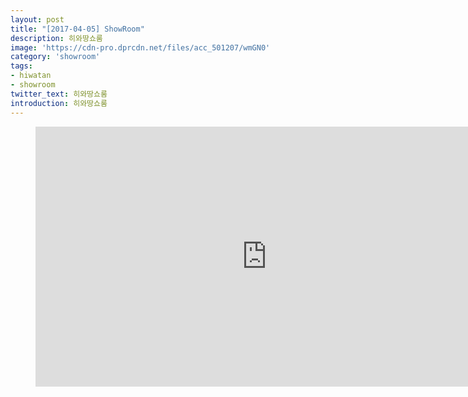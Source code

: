 ```yaml
---
layout: post
title: "[2017-04-05] ShowRoom"
description: 히와땅쇼룸
image: 'https://cdn-pro.dprcdn.net/files/acc_501207/wmGN0'
category: 'showroom'
tags:
- hiwatan
- showroom
twitter_text: 히와땅쇼룸
introduction: 히와땅쇼룸
---
```

<figure class="video_container">
<iframe width="740" height="416" src="https://serviceapi.nmv.naver.com/flash/convertIframeTag.nhn?vid=FD20FC6572AE74772C96528E2FCBA8005B17&outKey=V126ba1d5085f60f322ca52f6fed1d5f93bbf23262ecd87f1f0db52f6fed1d5f93bbf" frameborder="no" scrolling="no"></iframe>
</figure>
